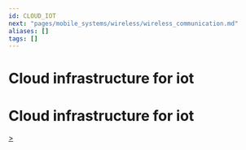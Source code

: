 ```yaml
---
id: CLOUD_IOT
next: "pages/mobile_systems/wireless/wireless_communication.md"
aliases: []
tags: []
---
```


# Cloud infrastructure for iot
# Cloud infrastructure for iot
[>](pages/mobile_systems/wireless/wireless_communication.md)
